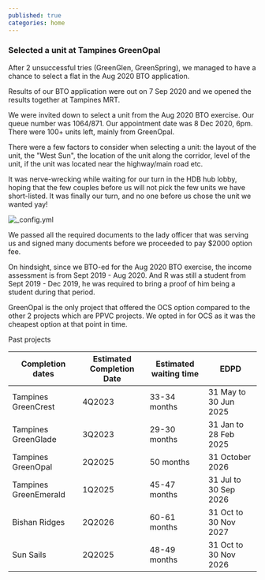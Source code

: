 ```yaml
---
published: true
categories: home
---
```

### Selected a unit at Tampines GreenOpal

After 2 unsuccessful tries (GreenGlen, GreenSpring), we managed to have a chance to select a flat in the Aug 2020 BTO application.

Results of our BTO application were out on 7 Sep 2020 and we opened the results together at Tampines MRT.

We were invited down to select a unit from the Aug 2020 BTO exercise. Our queue number was 1064/871. Our appointment date was 8 Dec 2020, 6pm. There were 100+ units left, mainly from GreenOpal.

There were a few factors to consider when selecting a unit: the layout of the unit, the "West Sun", the location of the unit along the corridor, level of the unit, if the unit was located near the highway/main road etc.

It was nerve-wrecking while waiting for our turn in the HDB hub lobby, hoping that the few couples before us will not pick the few units we have short-listed. It was finally our turn, and no one before us chose the unit we wanted yay! 

![_config.yml]({{site.baseurl}}/images/hdb1.jpeg)

We passed all the required documents to the lady officer that was serving us and signed many documents before we proceeded to pay $2000 option fee.

On hindsight, since we BTO-ed for the Aug 2020 BTO exercise, the income assessment is from Sept 2019 - Aug 2020. And R was still a student from Sept 2019 - Dec 2019, he was required to bring a proof of him being a student during that period.

GreenOpal is the only project that offered the OCS option compared to the other 2 projects which are PPVC projects. We opted in for OCS as it was the cheapest option at that point in time.

Past projects

| Completion dates | Estimated Completion Date | Estimated waiting time | EDPD |
|-------|--------|---------|---|
| Tampines GreenCrest | 4Q2023 | 33-34 months | 31 May to 30 Jun 2025 |
| Tampines GreenGlade | 3Q2023 | 29-30 months | 31 Jan to 28 Feb 2025 |
| Tampines GreenOpal | 2Q2025 | 50 months | 31 October 2026 |
| Tampines GreenEmerald | 1Q2025 | 45-47 months | 31 Jul to 30 Sep 2026 |
| Bishan Ridges | 2Q2026 | 60-61 months | 31 Oct to 30 Nov 2027 |
| Sun Sails | 2Q2025 | 48-49 months | 31 Oct to 30 Nov 2026 |
